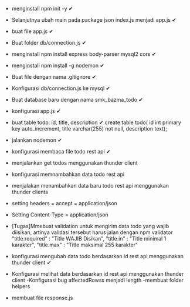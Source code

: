 - menginstall npm init -y ✔
- Selanjutnya  ubah main pada package json index.js menjadi app.js ✔
- buat file app.js ✔
- Buat folder db/connection.js ✔
- menginstall npm install express body-parser mysql2 cors ✔
- menginstall npm install -g nodemon ✔
- Buat file dengan nama .gitignore ✔
- Konfigurasi db/connection.js ke mysql ✔
- Buat database baru dengan nama smk_bazma_todo ✔
- konfigurasi app.js ✔
- buat table todo: id, title, description ✔
 create table todo(
     id int primary key auto_increment,
     title varchar(255) not null,
     description text);
- jalankan nodemon ✔
- konfigurasi membaca file todo rest api ✔
- menjalankan get todos menggunakan thunder client 
- konfigurasi memnambahkan data todo rest api 
- menjalakan menambahkan data baru todo rest api menggunakan thunder clients 
- setting headers = accept = application/json
- Setting Content-Type = application/json
- [Tugas]Mmebuat validation untuk mengirim data todo yang wajib diisikan, artinya validasi tersebut harus jalan dengan npm validator
"title.required" : "Title WAJIB Disikan",
"title.in" : "Title minimal 1 karakter",
"title.max" : "Title maksimal 255 karakter"

- konfigurasi mengubah data todo berdasarkan id rest api menggunakan thunder client ✔
- Konfigurasi melihat data berdasarkan id rest api menggunakan thunder client
-Konfigurasi bug affectedRowss menjadi length
-membuat folder helpers
 - membuat file response.js